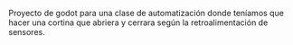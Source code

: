 Proyecto de godot para una clase de automatización donde teníamos que hacer una cortina que abriera y cerrara según la retroalimentación de sensores.
